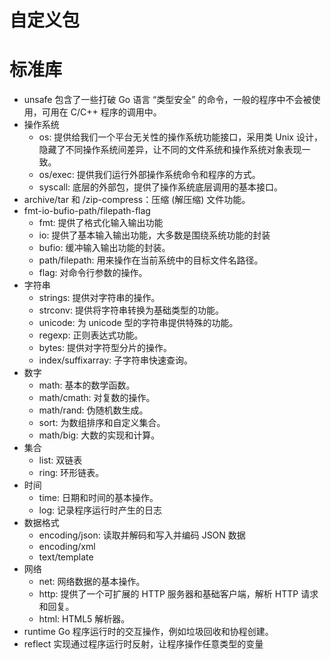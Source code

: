 # 自定义包

# 标准库
* unsafe  包含了一些打破 Go 语言 “类型安全” 的命令，一般的程序中不会被使用，可用在 C/C++ 程序的调用中。
* 操作系统
  * os: 提供给我们一个平台无关性的操作系统功能接口，采用类 Unix 设计，隐藏了不同操作系统间差异，让不同的文件系统和操作系统对象表现一致。
  * os/exec: 提供我们运行外部操作系统命令和程序的方式。
  * syscall: 底层的外部包，提供了操作系统底层调用的基本接口。
* archive/tar 和 /zip-compress：压缩 (解压缩) 文件功能。
* fmt-io-bufio-path/filepath-flag
  * fmt: 提供了格式化输入输出功能
  * io: 提供了基本输入输出功能，大多数是围绕系统功能的封装
  * bufio: 缓冲输入输出功能的封装。
  * path/filepath: 用来操作在当前系统中的目标文件名路径。
  * flag: 对命令行参数的操作。　
* 字符串
  * strings: 提供对字符串的操作。
  * strconv: 提供将字符串转换为基础类型的功能。
  * unicode: 为 unicode 型的字符串提供特殊的功能。
  * regexp: 正则表达式功能。
  * bytes: 提供对字符型分片的操作。
  * index/suffixarray: 子字符串快速查询。
* 数字
  * math: 基本的数学函数。
  * math/cmath: 对复数的操作。
  * math/rand: 伪随机数生成。
  * sort: 为数组排序和自定义集合。
  * math/big: 大数的实现和计算。 　　
* 集合
  * list: 双链表
  * ring: 环形链表。
* 时间
  * time: 日期和时间的基本操作。
  * log: 记录程序运行时产生的日志
* 数据格式
  * encoding/json: 读取并解码和写入并编码 JSON 数据
  * encoding/xml
  * text/template
* 网络
  * net: 网络数据的基本操作。
  * http: 提供了一个可扩展的 HTTP 服务器和基础客户端，解析 HTTP 请求和回复。
  * html: HTML5 解析器。
* runtime Go 程序运行时的交互操作，例如垃圾回收和协程创建。
* reflect 实现通过程序运行时反射，让程序操作任意类型的变量